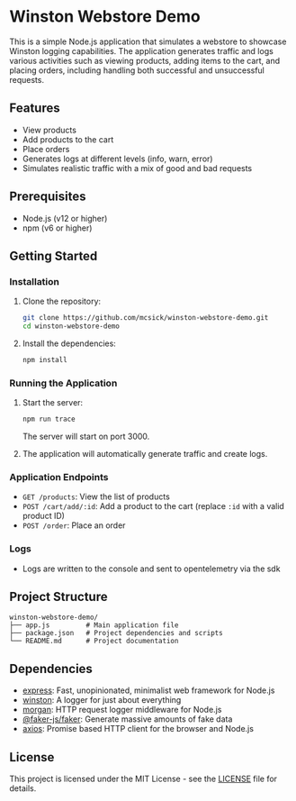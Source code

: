 # Winston Webstore Demo

This is a simple Node.js application that simulates a webstore to showcase Winston logging capabilities. The application generates traffic and logs various activities such as viewing products, adding items to the cart, and placing orders, including handling both successful and unsuccessful requests.

## Features

- View products
- Add products to the cart
- Place orders
- Generates logs at different levels (info, warn, error)
- Simulates realistic traffic with a mix of good and bad requests

## Prerequisites

- Node.js (v12 or higher)
- npm (v6 or higher)

## Getting Started

### Installation

1. Clone the repository:

   ```sh
   git clone https://github.com/mcsick/winston-webstore-demo.git
   cd winston-webstore-demo
   ```

2. Install the dependencies:

   ```sh
   npm install
   ```

### Running the Application

1. Start the server:

   ```sh
   npm run trace
   ```

   The server will start on port 3000.

2. The application will automatically generate traffic and create logs.

### Application Endpoints

- `GET /products`: View the list of products
- `POST /cart/add/:id`: Add a product to the cart (replace `:id` with a valid product ID)
- `POST /order`: Place an order

### Logs

- Logs are written to the console and sent to opentelemetry via the sdk


## Project Structure

```
winston-webstore-demo/
├── app.js         # Main application file
├── package.json   # Project dependencies and scripts
└── README.md      # Project documentation
```

## Dependencies

- [express](https://www.npmjs.com/package/express): Fast, unopinionated, minimalist web framework for Node.js
- [winston](https://www.npmjs.com/package/winston): A logger for just about everything
- [morgan](https://www.npmjs.com/package/morgan): HTTP request logger middleware for Node.js
- [@faker-js/faker](https://www.npmjs.com/package/@faker-js/faker): Generate massive amounts of fake data
- [axios](https://www.npmjs.com/package/axios): Promise based HTTP client for the browser and Node.js

## License

This project is licensed under the MIT License - see the [LICENSE](LICENSE) file for details.
